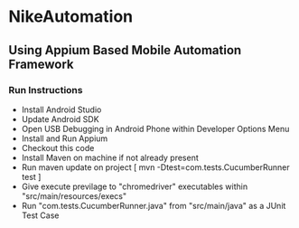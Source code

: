 # NikeAutomation
## Using Appium Based Mobile Automation Framework

### Run Instructions
* Install Android Studio
* Update Android SDK
* Open USB Debugging in Android Phone within Developer Options Menu
* Install and Run Appium
* Checkout this code
* Install Maven on machine if not already present
* Run maven update on project [ mvn -Dtest=com.tests.CucumberRunner test ]
* Give execute previlage to "chromedriver" executables within "src/main/resources/execs"
* Run "com.tests.CucumberRunner.java" from "src/main/java" as a JUnit Test Case
